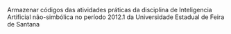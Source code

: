 Armazenar códigos das atividades práticas da disciplina de Inteligencia Artificial não-simbólica no período 2012.1 da Universidade Estadual de Feira de Santana
